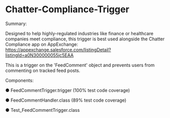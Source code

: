 # Chatter-Compliance-Trigger
Summary:

Designed to help highly-regulated industries like finance or healthcare companies meet compliance, this trigger is best used alongside the Chatter Compliance app on AppExchange: https://appexchange.salesforce.com/listingDetail?listingId=a0N300000055jc5EAA

This is a trigger on the 'FeedComment' object and prevents users from commenting on tracked feed posts.


Components:

● FeedCommentTrigger.trigger (100% test code coverage)

● FeedCommentHandler.class (89% test code coverage)

● Test_FeedCommentTrigger.class
